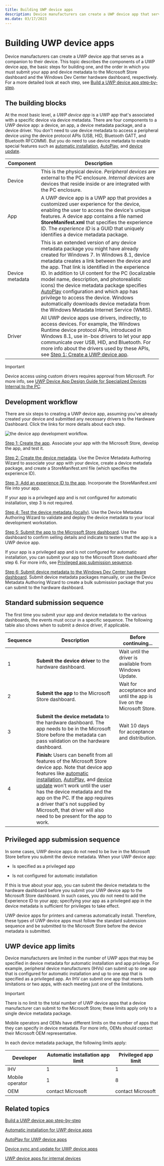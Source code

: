 ```yaml
---
title: Building UWP device apps
description: Device manufacturers can create a UWP device app that serves as a companion to their device.
ms.date: 03/17/2023
---
```


# Building UWP device apps

Device manufacturers can create a UWP device app that serves as a companion to their device. This topic describes the components of a UWP device app, the basic steps for building one, and the order in which you must submit your app and device metadata to the Microsoft Store dashboard and the Windows Dev Center hardware dashboard, respectively. For a more detailed look at each step, see [Build a UWP device app step-by-step](build-a-uwp-device-app-step-by-step.md).

## The building blocks

At the most basic level, a *UWP device app* is a UWP app that's associated with a specific device via device metadata. There are four components to a UWP device app: a device, an app, a device metadata package, and a device driver. You don't need to use device metadata to access a peripheral device using the device protocol APIs (USB, HID, Bluetooth GATT, and Bluetooth RFCOMM). But you do need to use device metadata to enable special features such as [automatic installation](auto-install-for-uwp-device-apps.md), [AutoPlay](autoplay-for-uwp-device-apps.md), and [device update](device-sync-and-update-for-uwp-device-apps.md).

| Component | Description |
|--|--|
| Device | This is the physical device. *Peripheral devices* are external to the PC enclosure. *Internal devices* are devices that reside inside or are integrated with the PC enclosure. |
| App | A UWP device app is a UWP app that provides a customized user experience for the device, enabling the user to access the device's unique features. A device app contains a file named **StoreManifest.xml** that specifies the experience ID. The *experience ID* is a GUID that uniquely identifies a device metadata package. |
| Device metadata | This is an extended version of any device metadata package you might have already created for Windows 7. In Windows 8.1, device metadata creates a link between the device and the app. That link is identified in the experience ID. In addition to UI content for the PC (localizable model name, description, and photorealistic icons) the device metadata package specifies [AutoPlay](autoplay-for-uwp-device-apps.md) configuration and which app has privilege to access the device. Windows automatically downloads device metadata from the Windows Metadata Internet Service (WMIS). |
| Driver | All UWP device apps use drivers, indirectly, to access devices. For example, the Windows Runtime device protocol APIs, introduced in Windows 8.1, use in-box drivers to let your app communicate over USB, HID, and Bluetooth. For more info about the drivers used by these APIs, see [Step 1: Create a UWP device app](step-1--create-a-uwp-device-app.md). |

> [!IMPORTANT]
> Device access using custom drivers requires approval from Microsoft. For more info, see [UWP Device App Design Guide for Specialized Devices Internal to the PC](https://download.microsoft.com/download/F/0/D/F0DBC6F9-5CC7-4F13-A9A4-3DD7F1FA5F64/Windows%20Store%20Device%20App%20Design%20Guide%20for%20Specialized%20Devices%20Internal%20to%20the%20PC.docx).

## Development workflow

There are six steps to creating a UWP device app, assuming you've already created your device and submitted any necessary drivers to the Hardware Dashboard. Click the links for more details about each step.

![the device app development workflow.](images/device-app-workflow.png)

[Step 1: Create the app](step-1--create-a-uwp-device-app.md). Associate your app with the Microsoft Store, develop the app, and test it.

[Step 2: Create the device metadata](step-2--create-device-metadata.md). Use the Device Metadata Authoring Wizard to associate your app with your device, create a device metadata package, and create a StoreManifest.xml file (which specifies the experience ID).

[Step 3: Add an experience ID to the app](step-3--add-an-experience-id-to-the-app.md). Incorporate the StoreManifest.xml file into your app.

If your app is a privileged app and is not configured for automatic installation, step 3 is not required.

[Step 4: Test the device metadata (locally)](step-4--test-device-metadata.md). Use the Device Metadata Authoring Wizard to validate and deploy the device metadata to your local development workstation.

[Step 5: Submit the app to the Microsoft Store dashboard](step-5--submit-the-app.md). Use the dashboard to confirm selling details and indicate to testers that the app is a UWP device app.

If your app is a privileged app and is not configured for automatic installation, you can submit your app to the Microsoft Store dashboard after step 6. For more info, see [Privileged app submission sequence](#privileged-app-submission-sequence).

[Step 6: Submit device metadata to the Windows Dev Center hardware dashboard](step-6--submit-device-metadata.md). Submit device metadata packages manually, or use the Device Metadata Authoring Wizard to create a bulk submission package that you can submit to the hardware dashboard.

## Standard submission sequence

The first time you submit your app and device metadata to the various dashboards, the events must occur in a specific sequence. The following table also shows when to submit a device driver, if applicable.

| Sequence | Description | Before continuing... |
|--|--|--|
| 1 | **Submit the device driver** to the hardware dashboard. | Wait until the driver is available from Windows Update. |
| 2 | **Submit the app** to the Microsoft Store dashboard. | Wait for acceptance and until the app is live on the Microsoft Store. |
| 3 | **Submit the device metadata** to the hardware dashboard. The app needs to be in the Microsoft Store before the metadata can pass validation on the hardware dashboard. | Wait 10 days for acceptance and distribution. |
| 4 | **Finish:** Users can benefit from all features of the Microsoft Store device app. Note that device app features like [automatic installation](auto-install-for-uwp-device-apps.md), [AutoPlay](autoplay-for-uwp-device-apps.md), and [device update](device-sync-and-update-for-uwp-device-apps.md) won't work until the user has the device metadata and the app on the PC. If the app requires a driver that's not supplied by Microsoft, that driver will also need to be present for the app to work. | &nbsp; |

## Privileged app submission sequence

In some cases, UWP device apps do not need to be live in the Microsoft Store before you submit the device metadata. When your UWP device app:

- Is specified as a privileged app

- Is not configured for automatic installation

If this is true about your app, you can submit the device metadata to the hardware dashboard before you submit your UWP device app to the Microsoft Store dashboard. In such cases, you do not need to add the Experience ID to your app; specifying your app as a privileged app in the device metadata is sufficient for privileges to take effect.

UWP device apps for printers and cameras automatically install. Therefore, these types of UWP device apps must follow the standard submission sequence and be submitted to the Microsoft Store before the device metadata is submitted.

## UWP device app limits

Device manufacturers are limited in the number of UWP apps that may be specified in device metadata for automatic installation and app privilege. For example, peripheral device manufacturers (IHVs) can submit up to one app that is configured for automatic installation and up to one app that is specified as a privileged app. An IHV can submit one app that meets both limitations or two apps, with each meeting just one of the limitations.

> [!IMPORTANT]
> There is no limit to the total number of UWP device apps that a device manufacturer can submit to the Microsoft Store; these limits apply only to a single device metadata package.

Mobile operators and OEMs have different limits on the number of apps that they can specify in device metadata. For more info, OEMs should contact their Microsoft OEM representative.

In each device metadata package, the following limits apply:

| Developer | Automatic installation app limit | Privileged app limit |
|--|--|--|
| IHV | 1 | 1 |
| Mobile operator | 1 | 8 |
| OEM | contact Microsoft | contact Microsoft |

## Related topics

[Build a UWP device app step-by-step](build-a-uwp-device-app-step-by-step.md)

[Automatic installation for UWP device apps](auto-install-for-uwp-device-apps.md)

[AutoPlay for UWP device apps](autoplay-for-uwp-device-apps.md)

[Device sync and update for UWP device apps](device-sync-and-update-for-uwp-device-apps.md)

[UWP device apps for internal devices](uwp-device-apps-for-specialized-devices.md)
